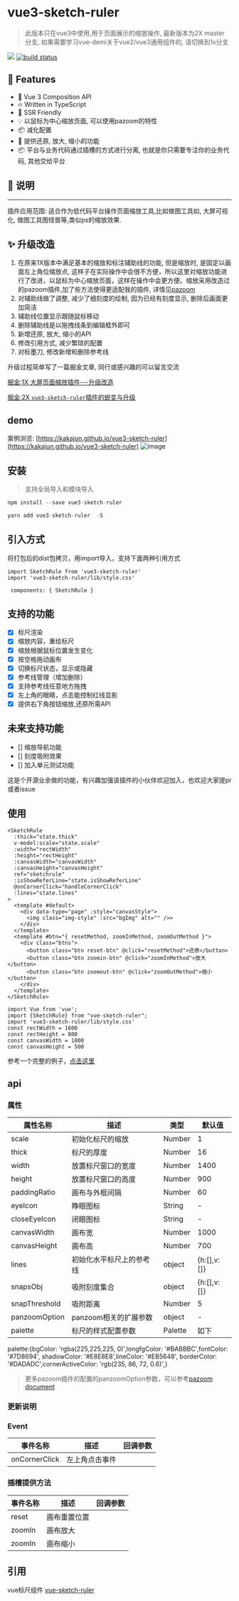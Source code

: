 # vue3-sketch-ruler

> 此版本只在vue3中使用,用于页面展示的缩放操作, 最新版本为2X master 分支, 如果需要学习vue-demi关于vue2/vue3通用组件的, 请切换到1x分支

[![](https://camo.githubusercontent.com/28479a7a834310a667f36760a27283f7389e864a/68747470733a2f2f696d672e736869656c64732e696f2f6e706d2f6c2f76322d646174657069636b65722e737667)](https://camo.githubusercontent.com/28479a7a834310a667f36760a27283f7389e864a/68747470733a2f2f696d672e736869656c64732e696f2f6e706d2f6c2f76322d646174657069636b65722e737667) [![build status](https://github.com/kakajun/vue3-sketch-ruler/actions/workflows/gh-pages.yml/badge.svg?branch=master)](https://github.com/kakajun/vue3-sketch-ruler/actions/workflows/gh-pages.yml)

## 🚀 Features

- 💪 Vue 3 Composition API
- 🔥 Written in TypeScript
- 🔋 SSR Friendly
- 💡 以鼠标为中心缩放页面, 可以使用pazoom的特性
- 📦 减化配置
- 💎 提供还原, 放大, 缩小的功能
- 📦 平台与业务代码通过插槽的方式进行分离, 也就是你只需要专注你的业务代码, 其他交给平台

## 🔑 说明

---

插件应用范围: 适合作为低代码平台操作页面缩放工具,比如做图工具如, 大屏可视化, 做图工具图怪兽等,类似ps的缩放效果.

<!-- 应用案例: [avue大屏可视化工具](https://data.avuejs.com/build/1) ![image](https://github.com/kakajun/vue3-sketch-ruler/blob/1x/example/v2/assets/dp.png) -->

## ✨ 升级改造

1. 在原来1X版本中满足基本的缩放和标注辅助线的功能, 但是缩放时, 是固定以画面左上角位缩放点, 这样子在实际操作中会很不方便，所以这里对缩放功能进行了改进，以鼠标为中心缩放页面，这样在操作中会更方便。缩放采用改造过的pazoom插件,加了些方法使得更适配我的插件, 详情见[pazoom](https://github.com/kakajun/simple-panzoom.git)
2. 对辅助线做了调整, 减少了细刻度的绘制, 因为已经有刻度显示, 删除后画面更加简洁
3. 辅助线位置显示跟随鼠标移动
4. 删除辅助线是以拖拽线条到编辑框外即可
5. 新增还原, 放大, 缩小的API
6. 修改引用方式, 减少繁琐的配置
7. 对标墨刀, 修改新增和删除参考线

升级过程简单写了一篇掘金文章, 同行或感兴趣的可以留言交流

[掘金:1X 大屏页面缩放插件---升级改造](https://juejin.cn/post/7025195450080690212)

[掘金:2X `vue3-sketch-ruler`插件的蜕变与升级](https://juejin.cn/post/7390134326871228428)

## demo

案例浏览: [https://kakajun.github.io/vue3-sketch-ruler](https://kakajun.github.io/vue3-sketch-ruler) ![image](https://github.com/kakajun/vue3-sketch-ruler/blob/master/example/assets/newDemo.png)

## 安装

> 支持全局导入和模块导入

```js
npm install --save vue3-sketch-ruler

yarn add vue3-sketch-ruler  -S
```

## 引入方式

将打包后的dist包拷贝，用import导入，支持下面两种引用方式

```
import SketchRule from 'vue3-sketch-ruler'
import 'vue3-sketch-ruler/lib/style.css'

 components: { SketchRule }
```

## 支持的功能

- [x] 标尺渲染
- [x] 缩放内容，重绘标尺
- [x] 缩放根据鼠标位置发生变化
- [x] 按空格拖动画布
- [x] 切换标尺状态，显示或隐藏
- [x] 参考线管理（增加删除）
- [x] 支持参考线任意地方拖拽
- [x] 左上角的眼睛，点击能控制红线显影
- [x] 提供右下角按钮缩放,还原所需API

## 未来支持功能

- [] 缩放导航功能
- [] 刻度吸附效果
- [] 加入单元测试功能

这是个开源业余做的功能，有兴趣加强该插件的小伙伴欢迎加入，也欢迎大家提pr或者issue

## 使用

```
<SketchRule
  :thick="state.thick"
  v-model:scale="state.scale"
  :width="rectWidth"
  :height="rectHeight"
  :canvasWidth="canvasWidth"
  :canvasHeight="canvasHeight"
  ref="sketchrule"
  :isShowReferLine="state.isShowReferLine"
  @onCornerClick="handleCornerClick"
  :lines="state.lines"
>
  <template #default>
    <div data-type="page" :style="canvasStyle">
      <img class="img-style" :src="bgImg" alt="" />>
    </div>
  </template>
  <template #btn="{ resetMethod, zoomInMethod, zoomOutMethod }">
    <div class="btns">
      <button class="btn reset-btn" @click="resetMethod">还原</button>
      <button class="btn zoomin-btn" @click="zoomInMethod">放大</button>
      <button class="btn zoomout-btn" @click="zoomOutMethod">缩小</button>
    </div>
  </template>
</SketchRule>

import Vue from 'vue';
import {SketchRule} from "vue-sketch-ruler";
import 'vue3-sketch-ruler/lib/style.css'
const rectWidth = 1600
const rectHeight = 800
const canvasWidth = 1000
const canvasHeight = 500

```

参考一个完整的例子，[点击这里](https://github.com/kakajun/vue3-sketch-ruler/blob/master/example/components/user-rulerts.vue)

## api

### 属性

| 属性名称      | 描述                     | 类型          | 默认值      |
| ------------- | ------------------------ | ------------- | ----------- |
| scale         | 初始化标尺的缩放         | Number        | 1           |
| thick         | 标尺的厚度               | Number        | 16          |
| width         | 放置标尺窗口的宽度       | Number        | 1400        |
| height        | 放置标尺窗口的高度       | Number        | 900         |
| paddingRatio  | 画布与外框间隔           | Number        | 60          |
| eyeIcon       | 睁眼图标                 | String        | -           |
| closeEyeIcon  | 闭眼图标                 | String        | -           |
| canvasWidth   | 画布宽                   | Number        | 1000        |
| canvasHeight  | 画布高                   | Number        | 700         |
| lines         | 初始化水平标尺上的参考线 | object<Array> | {h:[],v:[]} |
| snapsObj      | 吸附刻度集合             | object<Array> | {h:[],v:[]} |
| snapThreshold | 吸附距离                 | Number        | 5           |
| panzoomOption | panzoom相关的扩展参数    | object        | -           |
| palette       | 标尺的样式配置参数       | Palette       | 如下        |

palette:{bgColor: 'rgba(225,225,225, 0)',longfgColor: '#BABBBC',fontColor: '#7D8694', shadowColor: '#E8E8E8',lineColor: '#EB5648', borderColor: '#DADADC',cornerActiveColor: 'rgb(235, 86, 72, 0.6)',}

> 更多pazoom插件的配置的panzoomOption参数，可以参考[pazoom document](https://github.com/timmywil/panzoom)

### 更新说明

### Event

| 事件名称      | 描述           | 回调参数 |
| ------------- | -------------- | -------- |
| onCornerClick | 左上角点击事件 |          |

### 插槽提供方法

| 事件名称 | 描述         | 回调参数 |
| -------- | ------------ | -------- |
| reset    | 画布重置位置 |          |
| zoomIn   | 画布放大     |          |
| zoomIn   | 画布缩小     |          |

## 引用

vue标尺组件 [vue-sketch-ruler](https://github.com/chuxiaoguo/vue-sketch-ruler.git)
